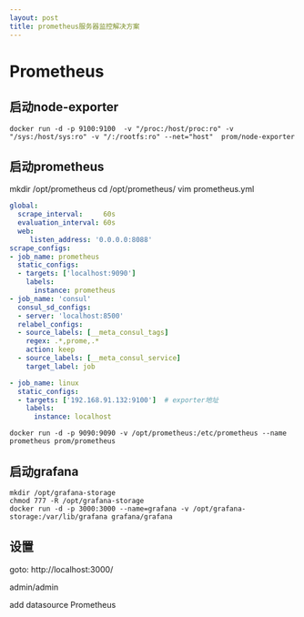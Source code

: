 ```yaml
---
layout: post
title: prometheus服务器监控解决方案
---
```


# Prometheus

## 启动node-exporter

```shell
docker run -d -p 9100:9100  -v "/proc:/host/proc:ro" -v "/sys:/host/sys:ro" -v "/:/rootfs:ro" --net="host"  prom/node-exporter
```



## 启动prometheus

mkdir /opt/prometheus
cd /opt/prometheus/
vim prometheus.yml

```yaml
global:
  scrape_interval:     60s
  evaluation_interval: 60s
  web: 
     listen_address: '0.0.0.0:8088'
scrape_configs:
- job_name: prometheus
  static_configs:
  - targets: ['localhost:9090']
    labels:
      instance: prometheus
- job_name: 'consul'
  consul_sd_configs:
  - server: 'localhost:8500'
  relabel_configs:
  - source_labels: [__meta_consul_tags]
    regex: .*,prome,.*
    action: keep
  - source_labels: [__meta_consul_service]
    target_label: job

- job_name: linux
  static_configs:
  - targets: ['192.168.91.132:9100']  # exporter地址
    labels:
      instance: localhost
```

```shell
docker run -d -p 9090:9090 -v /opt/prometheus:/etc/prometheus --name prometheus prom/prometheus
```

## 启动grafana

```shell
mkdir /opt/grafana-storage
chmod 777 -R /opt/grafana-storage
docker run -d -p 3000:3000 --name=grafana -v /opt/grafana-storage:/var/lib/grafana grafana/grafana
```

## 设置
goto:  http://localhost:3000/

admin/admin

add datasource Prometheus